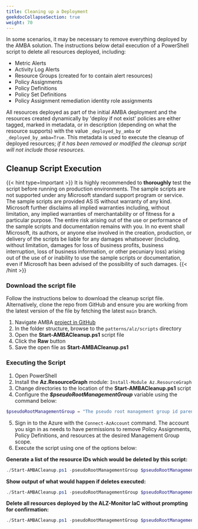 ```yaml
---
title: Cleaning up a Deployment
geekdocCollapseSection: true
weight: 70
---
```


In some scenarios, it may be necessary to remove everything deployed by the AMBA solution. The instructions below detail execution of a PowerShell script to delete all resources deployed, including:

- Metric Alerts
- Activity Log Alerts
- Resource Groups (created for to contain alert resources)
- Policy Assignments
- Policy Definitions
- Policy Set Definitions
- Policy Assignment remediation identity role assignments

All resources deployed as part of the initial AMBA deployment and the resources created  dynamically by 'deploy if not exist' policies are either tagged, marked in metadata, or in description (depending on what the resource supports) with the value `_deployed_by_amba` or `_deployed_by_amba=True`. This metadata is used to execute the cleanup of deployed resources; _if it has been removed or modified the cleanup script will not include those resources_.

## Cleanup Script Execution

{{< hint type=Important >}}
It is highly recommended to **thoroughly** test the script before running on production environments. The sample scripts are not supported under any Microsoft standard support program or service. The sample scripts are provided AS IS without warranty of any kind. Microsoft further disclaims all implied warranties including, without limitation, any implied warranties of merchantability or of fitness for a particular purpose. The entire risk arising out of the use or performance of the sample scripts and documentation remains with you. In no event shall Microsoft, its authors, or anyone else involved in the creation, production, or delivery of the scripts be liable for any damages whatsoever (including, without limitation, damages for loss of business profits, business interruption, loss of business information, or other pecuniary loss) arising out of the use of or inability to use the sample scripts or documentation, even if Microsoft has been advised of the possibility of such damages.
{{< /hint >}}

### Download the script file

Follow the instructions below to download the cleanup script file. Alternatively, clone the repo from GitHub and ensure you are working from the latest version of the file by fetching the latest `main` branch.

1. Navigate AMBA [project in GitHub](https://github.com/Azure/azure-monitor-baseline-alerts)
2. In the folder structure, browse to the `patterns/alz/scripts` directory
3. Open the **Start-AMBACleanup.ps1** script file
4. Click the **Raw** button
5. Save the open file as **Start-AMBACleanup.ps1**

### Executing the Script

1. Open PowerShell
2. Install the **Az.ResourceGraph** module: `Install-Module Az.ResourceGraph`
3. Change directories to the location of the **Start-AMBACleanup.ps1** script
4. Configure the _**$pseudoRootManagementGroup**_ variable using the command below:

  ```powershell
  $pseudoRootManagementGroup = "The pseudo root management group id parenting the identity, management and connectivity management groups"
  ```

5. Sign in to the Azure with the `Connect-AzAccount` command. The account you sign in as needs to have permissions to remove Policy Assignments, Policy Definitions, and resources at the desired Management Group scope.
6. Execute the script using one of the options below:

**Generate a list of the resource IDs which would be deleted by this script:**

  ```powershell
  ./Start-AMBACleanup.ps1 -pseudoRootManagementGroup $pseudoRootManagementGroup -ReportOnly
  ```

**Show output of what would happen if deletes executed:**

  ```powershell
  ./Start-AMBACleanup.ps1 -pseudoRootManagementGroup $pseudoRootManagementGroup -WhatIf
  ```

**Delete all resources deployed by the ALZ-Monitor IaC without prompting for confirmation:**

  ```powershell
  ./Start-AMBACleanup.ps1 -pseudoRootManagementGroup $pseudoRootManagementGroup -Force
  ```
